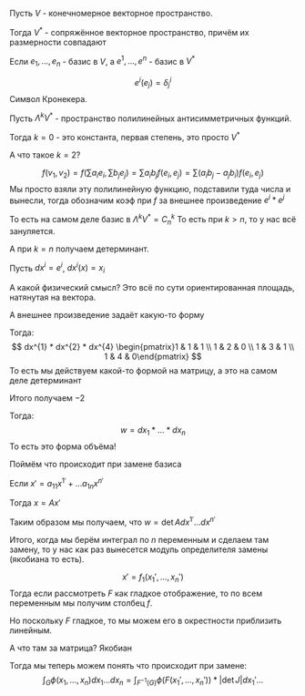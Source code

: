 Пусть $V$ - конечномерное векторное пространство.

Тогда $V^{*}$ - сопряжённое векторное пространство, причём их размерности совпадают

Если $e_{1}, ..., e_{n}$ - базис в $V$, а $e^{1}, ..., e^{n}$ - базис в $V^{*}$

$$
e^{i}(e_{j}) = \delta_{j}^{i}
$$
Символ Кронекера.

Пусть $\Lambda^{k}V^{*}$ - пространство полилинейных антисимметричных функций.

Тогда $k = 0$ - это константа, первая степень, это просто $V^{*}$

А что такое $k = 2$?

$$
f(v_{1}, v_{2}) = f\left(\sum\limits a_{i}e_{i}, \sum\limits b_{j}e_{j}\right) = \sum\limits a_{i}b_{j}f(e_{i}, e_{j}) = \sum\limits (a_{i}b_{j} - a_{j}b_{i}) f(e_{i}, e_{j})
$$
Мы просто взяли эту полилинейную функцию, подставили туда числа и вынесли, тогда обозначим коэф при $f$ за внешнее произведение $e^{i} * e^{j}$

То есть на самом деле базис в $\Lambda^{k}V^{*} = C_{n}^{k}$
То есть при $k > n$, то у нас всё зануляется.

А при $k = n$ получаем детерминант.

Пусть $dx^{i} = e^{i}$, $dx^{i}(x) = x_{i}$

А какой физический смысл? Это всё по сути ориентированная площадь, натянутая на вектора.

А внешнее произведение задаёт какую-то форму

Тогда:
$$
dx^{1} * dx^{2} * dx^{4} \begin{pmatrix}1 & 1 & 1 \\ 1 & 2 & 0 \\ 1 & 3 & 1 \\ 1 & 4 & 0\end{pmatrix}
$$
То есть мы действуем какой-то формой на матрицу, а это на самом деле детерминант

Итого получаем $-2$

Тогда:
$$
w = dx_{1} * ... * dx_{n}
$$
То есть это форма объёма!

Поймём что происходит при замене базиса

Если $x' = a_{11}x^{1'} + ... a_{1n} x^{n'}$

Тогда $x = Ax'$

Таким образом мы получаем, что $w = \det A dx^{1'} ... dx^{n'}$

Итого, когда мы берём интеграл по $n$ переменным и сделаем там замену, то у нас как раз вынесется модуль определителя замены (якобиана то есть).

$$
x' = f_{1}(x_{1}', ..., x_{n}')
$$
Тогда если рассмотреть $F$ как гладкое отображение, то по всем переменным мы получим столбец $f$.

Но поскольку $F$ гладкое, то мы можем его в окрестности приблизить линейным.

А что там за матрица? Якобиан

Тогда мы теперь можем понять что происходит при замене:
$$
\int_{G} \phi(x_{1}, ..., x_{n}) dx_{1}...dx_{n} = \int_{F^{-1}(G)} \phi(F(x_{1}', ..., x_{n}')) * |\det J| dx_{1}'...
$$








